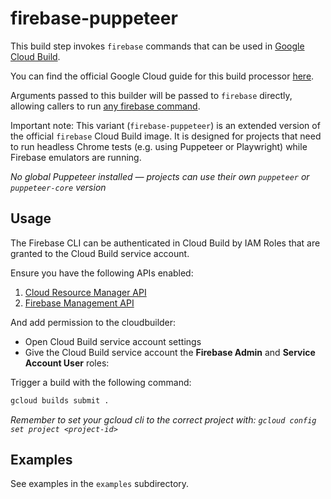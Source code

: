 # firebase-puppeteer

This build step invokes `firebase` commands that can be used in [Google Cloud Build](https://cloud.google.com/cloud-build/).

You can find the official Google Cloud guide for this build processor [here](https://cloud.google.com/build/docs/deploying-builds/deploy-firebase).

Arguments passed to this builder will be passed to `firebase` directly, allowing callers to run [any firebase command](https://firebase.google.com/docs/cli/#command_reference).

Important note: This variant (`firebase-puppeteer`) is an extended version of the official `firebase` Cloud Build image. It is designed for projects that need to run headless Chrome tests (e.g. using Puppeteer or Playwright) while Firebase emulators are running.

_No global Puppeteer installed — projects can use their own `puppeteer` or `puppeteer-core` version_

## Usage

The Firebase CLI can be authenticated in Cloud Build by IAM Roles that are granted to the Cloud Build service account.

Ensure you have the following APIs enabled:

1. [Cloud Resource Manager API](https://console.developers.google.com/apis/api/cloudresourcemanager.googleapis.com)
2. [Firebase Management API](https://console.developers.google.com/apis/api/firebase.googleapis.com)

And add permission to the cloudbuilder:

- Open Cloud Build service account settings
- Give the Cloud Build service account the **Firebase Admin** and **Service Account User** roles:

Trigger a build with the following command:

```bash
gcloud builds submit .
```

_Remember to set your gcloud cli to the correct project with: `gcloud config set project <project-id>`_

## Examples

See examples in the `examples` subdirectory.
